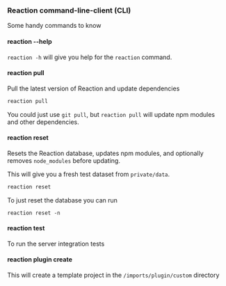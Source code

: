 ### Reaction command-line-client (CLI)

Some handy commands to know

#### reaction --help

`reaction -h` will give you help for the `reaction` command.


#### reaction pull

Pull the latest version of Reaction and update dependencies

```sh
reaction pull
```

You could just use `git pull`, but `reaction pull` will update npm modules and other dependencies.

#### reaction reset

Resets the Reaction database, updates npm modules, and optionally removes `node_modules` before updating.

This will give you a fresh test dataset from `private/data`.

```sh
reaction reset
```

To just reset the database you can run

```bsh
reaction reset -n
```

#### reaction test

To run the server integration tests


#### reaction plugin create <your-plugin-name>

This will create a template project in the `/imports/plugin/custom` directory
